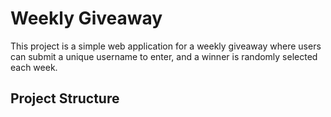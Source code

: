 # Weekly Giveaway

This project is a simple web application for a weekly giveaway where users can submit a unique username to enter, and a winner is randomly selected each week.

## Project Structure

